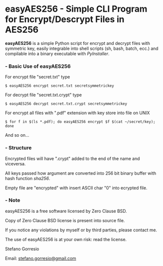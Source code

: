 
# easyAES256 - Simple CLI Program for Encrypt/Descrypt Files in AES256

**easyAES256** is a simple Python script for encrypt and decrypt files with symmetric key, easily integrable into shell scripts (sh, bash, batch, ecc.) and compilable into a binary executable with *PyInstaller*.


### - Basic Use of easyAES256

For encrypt file "secret.txt" type

```
$ easyAES256 encrypt secret.txt secretsymmetrickey
```

For decrypt file "secret.txt.crypt" type

```
$ easyAES256 decrypt secret.txt.crypt secretsymmetrickey
```

For encrypt all files with ".pdf" extension with key store into file on UNIX

```
$ for f in $(ls *.pdf); do easyAES256 encrypt $f $(cat ~/secret/key); done
```

And so on...


### - Structure

Encrypted files will have ".crypt" added to the end of the name and viceversa.

All keys passed how argument are converted into 256 bit binary buffer with hash function *sha256*.

Empty file are "encrypted" with insert ASCII char "0" into ecrypted file.

### - Note

easyAES256 is a free software licensed by Zero Clause BSD.

Copy of Zero Clause BSD license is present into source file.

If you notice any violations by myself or by third parties, please contact me.

The use of easyAES256 is at your own risk: read the license.

Stefano Gorresio

Email: stefano.gorresio@gmail.com

